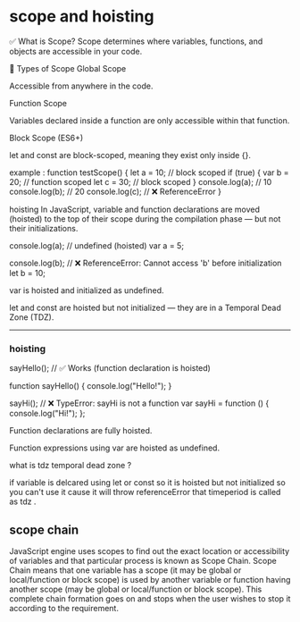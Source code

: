 # scope and hoisting

✅ What is Scope?
Scope determines where variables, functions, and objects are accessible in your code.

🔸 Types of Scope
Global Scope

Accessible from anywhere in the code.

Function Scope

Variables declared inside a function are only accessible within that function.

Block Scope (ES6+)

let and const are block-scoped, meaning they exist only inside {}.

example :
function testScope() {
let a = 10; // block scoped
if (true) {
var b = 20; // function scoped
let c = 30; // block scoped
}
console.log(a); // 10
console.log(b); // 20
console.log(c); // ❌ ReferenceError
}

hoisting 
In JavaScript, variable and function declarations are moved (hoisted) to the top of their scope during the compilation phase — but not their initializations.

console.log(a); // undefined (hoisted)
var a = 5;

console.log(b); // ❌ ReferenceError: Cannot access 'b' before initialization
let b = 10;

var is hoisted and initialized as undefined.

let and const are hoisted but not initialized — they are in a Temporal Dead Zone (TDZ).

---

### hoisting

sayHello(); // ✅ Works (function declaration is hoisted)

function sayHello() {
console.log("Hello!");
}

sayHi(); // ❌ TypeError: sayHi is not a function
var sayHi = function () {
console.log("Hi!");
};

Function declarations are fully hoisted.

Function expressions using var are hoisted as undefined.

what is tdz temporal dead zone ?

if variable is delcared using let or const so it is hoisted but not initialized so you can't use it cause it will throw referenceError
that timeperiod is called as tdz .

## scope chain

JavaScript engine uses scopes to find out the exact location or accessibility of variables and that particular process is known as Scope Chain.
Scope Chain means that one variable has a scope (it may be global or local/function or block scope) is used by another variable or function having another scope (may be global or local/function or block scope).
This complete chain formation goes on and stops when the user wishes to stop it according to the requirement.
